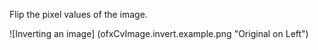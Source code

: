 Flip the pixel values of the image.

![Inverting an image] (ofxCvImage.invert.example.png "Original on Left")
